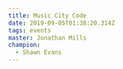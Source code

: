 ```yaml
---
title: Music City Code
date: 2019-09-05T01:38:20.314Z
tags: events
master: Jonathan Mills
champion:
  - Shawn Evans
---
```


